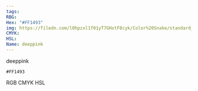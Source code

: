 ```yaml
---
tags:
RBG:
Hex: "#FF1493"
img: https://filedn.com/l0hpzxl1f01yT7GHxtF8cyk/Color%20Snake/standard_csv_to_svg/#FF1493.svg
CMYK:
HSL:
Name: deeppink
---
```

deeppink
```palette
#FF1493
```
RGB
CMYK
HSL
